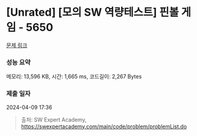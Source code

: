 # [Unrated] [모의 SW 역량테스트] 핀볼 게임 - 5650 

[문제 링크](https://swexpertacademy.com/main/code/problem/problemDetail.do?contestProbId=AWXRF8s6ezEDFAUo) 

### 성능 요약

메모리: 13,596 KB, 시간: 1,665 ms, 코드길이: 2,267 Bytes

### 제출 일자

2024-04-09 17:36



> 출처: SW Expert Academy, https://swexpertacademy.com/main/code/problem/problemList.do
